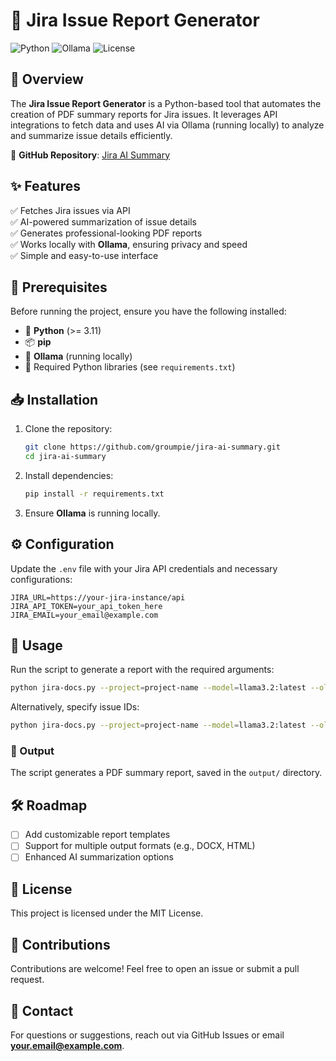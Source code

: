 # 🚀 Jira Issue Report Generator

![Python](https://img.shields.io/badge/Python-3.11%2B-blue?logo=python)
![Ollama](https://img.shields.io/badge/Ollama-Local_AI-brightgreen)
![License](https://img.shields.io/badge/License-MIT-green)

## 📌 Overview
The **Jira Issue Report Generator** is a Python-based tool that automates the creation of PDF summary reports for Jira issues. It leverages API integrations to fetch data and uses AI via Ollama (running locally) to analyze and summarize issue details efficiently.

🔗 **GitHub Repository**: [Jira AI Summary](https://github.com/groumpie/jira-ai-summary)

## ✨ Features
✅ Fetches Jira issues via API  
✅ AI-powered summarization of issue details  
✅ Generates professional-looking PDF reports  
✅ Works locally with **Ollama**, ensuring privacy and speed  
✅ Simple and easy-to-use interface

## 🔧 Prerequisites
Before running the project, ensure you have the following installed:

- 🐍 **Python** (>= 3.11)
- 📦 **pip**
- 🧠 **Ollama** (running locally)
- 📜 Required Python libraries (see `requirements.txt`)

## 📥 Installation
1. Clone the repository:
   ```sh
   git clone https://github.com/groumpie/jira-ai-summary.git
   cd jira-ai-summary
   ```
2. Install dependencies:
   ```sh
   pip install -r requirements.txt
   ```
3. Ensure **Ollama** is running locally.

## ⚙️ Configuration
Update the `.env` file with your Jira API credentials and necessary configurations:
```env
JIRA_URL=https://your-jira-instance/api
JIRA_API_TOKEN=your_api_token_here
JIRA_EMAIL=your_email@example.com
```

## 🚀 Usage
Run the script to generate a report with the required arguments:
```sh
python jira-docs.py --project=project-name --model=llama3.2:latest --ollama-url=http://localhost:11434
```

Alternatively, specify issue IDs:
```sh
python jira-docs.py --project=project-name --model=llama3.2:latest --ollama-url=http://localhost:11434
```

### 📂 Output
The script generates a PDF summary report, saved in the `output/` directory.

## 🛠 Roadmap
- [ ] Add customizable report templates
- [ ] Support for multiple output formats (e.g., DOCX, HTML)
- [ ] Enhanced AI summarization options

## 📜 License
This project is licensed under the MIT License.

## 🤝 Contributions
Contributions are welcome! Feel free to open an issue or submit a pull request.

## 📧 Contact
For questions or suggestions, reach out via GitHub Issues or email **your.email@example.com**.

